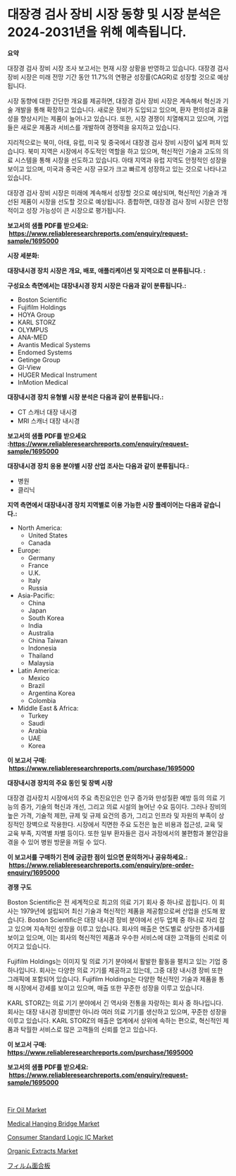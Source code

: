 <p><h1>대장경 검사 장비 시장 동향 및 시장 분석은 2024-2031년을 위해 예측됩니다.</h1></p><p><strong>요약</strong></p>
<p><p>대장경 검사 장비 시장 조사 보고서는 현재 시장 상황을 반영하고 있습니다. 대장경 검사 장비 시장은 미래 전망 기간 동안 11.7%의 연평균 성장률(CAGR)로 성장할 것으로 예상됩니다. </p><p>시장 동향에 대한 간단한 개요를 제공하면, 대장경 검사 장비 시장은 계속해서 혁신과 기술 개발을 통해 확장하고 있습니다. 새로운 장비가 도입되고 있으며, 환자 편의성과 효율성을 향상시키는 제품이 늘어나고 있습니다. 또한, 시장 경쟁이 치열해지고 있으며, 기업들은 새로운 제품과 서비스를 개발하여 경쟁력을 유지하고 있습니다. </p><p>지리적으로는 북미, 아태, 유럽, 미국 및 중국에서 대장경 검사 장비 시장이 넓게 퍼져 있습니다. 북미 지역은 시장에서 주도적인 역할을 하고 있으며, 혁신적인 기술과 고도의 의료 시스템을 통해 시장을 선도하고 있습니다. 아태 지역과 유럽 지역도 안정적인 성장을 보이고 있으며, 미국과 중국은 시장 규모가 크고 빠르게 성장하고 있는 것으로 나타나고 있습니다. </p><p>대장경 검사 장비 시장은 미래에 계속해서 성장할 것으로 예상되며, 혁신적인 기술과 개선된 제품이 시장을 선도할 것으로 예상됩니다. 종합하면, 대장경 검사 장비 시장은 안정적이고 성장 가능성이 큰 시장으로 평가됩니다.</p></p>
<p><strong>보고서의 샘플 PDF를 받으세요: &nbsp;<a href="https://www.reliableresearchreports.com/enquiry/request-sample/1695000">https://www.reliableresearchreports.com/enquiry/request-sample/1695000</a></strong></p>
<p><strong>시장 세분화:</strong></p>
<p><strong> 대장내시경 장치 시장은 개요, 배포, 애플리케이션 및 지역으로 더 분류됩니다. :</strong></p>
<p><strong>구성요소 측면에서는 대장내시경 장치 시장은 다음과 같이 분류됩니다.:</strong></p>
<p><ul><li>Boston Scientific</li><li>Fujifilm Holdings</li><li>HOYA Group</li><li>KARL STORZ</li><li>OLYMPUS</li><li>ANA-MED</li><li>Avantis Medical Systems</li><li>Endomed Systems</li><li>Getinge Group</li><li>GI-View</li><li>HUGER Medical Instrument</li><li>InMotion Medical</li></ul></p>
<p><strong> 대장내시경 장치 유형별 시장 분석은 다음과 같이 분류됩니다.:</strong></p>
<p><ul><li>CT 스캐너 대장 내시경</li><li>MRI 스캐너 대장 내시경</li></ul></p>
<p><strong>보고서의 샘플 PDF를 받으세요 :<a href="https://www.reliableresearchreports.com/enquiry/request-sample/1695000">https://www.reliableresearchreports.com/enquiry/request-sample/1695000</a></strong></p>
<p><strong> 대장내시경 장치 응용 분야별 시장 산업 조사는 다음과 같이 분류됩니다.:</strong></p>
<p><ul><li>병원</li><li>클리닉</li></ul></p>
<p><strong>지역 측면에서 대장내시경 장치 지역별로 이용 가능한 시장 플레이어는 다음과 같습니다.:</strong></p>
<p><ul>
    <li>
        North America:
        <ul>
            <li>United States</li>
            <li>Canada</li>
        </ul>
    </li>
    <li>
        Europe:
        <ul>
            <li>Germany</li>
            <li>France</li>
            <li>U.K.</li>
            <li>Italy</li>
            <li>Russia</li>
        </ul>
    </li>
    <li>
        Asia-Pacific:
        <ul>
            <li>China</li>
            <li>Japan</li>
            <li>South Korea</li>
            <li>India</li>
            <li>Australia</li>
            <li>China Taiwan</li>
            <li>Indonesia</li>
            <li>Thailand</li>
            <li>Malaysia</li>
        </ul>
    </li>
    <li>
        Latin America:
        <ul>
            <li>Mexico</li>
            <li>Brazil</li>
            <li>Argentina Korea</li>
            <li>Colombia</li>
        </ul>
    </li>
    <li>
        Middle East & Africa:
        <ul>
            <li>Turkey</li>
            <li>Saudi</li>
            <li>Arabia</li>
            <li>UAE</li>
            <li>Korea</li>
        </ul>
    </li>
    </ul></p>
<p><strong>이 보고서 구매: &nbsp;<a href="https://www.reliableresearchreports.com/purchase/1695000">https://www.reliableresearchreports.com/purchase/1695000</a></strong></p>
<p><strong>대장내시경 장치의 주요 동인 및 장벽 시장</strong></p>
<p><p>대장경 검사장치 시장에서의 주요 촉진요인은 인구 증가와 만성질환 예방 등의 의료 기능의 증가, 기술의 혁신과 개선, 그리고 의료 시설의 늘어난 수요 등이다. 그러나 장비의 높은 가격, 기술적 제한, 규제 및 규제 요건의 증가, 그리고 인프라 및 자원의 부족이 상징적인 장벽으로 작용한다. 시장에서 직면한 주요 도전은 높은 비용과 접근성, 교육 및 교육 부족, 지역별 차별 등이다. 또한 일부 환자들은 검사 과정에서의 불편함과 불안감을 겪을 수 있어 병원 방문을 꺼릴 수 있다.</p></p>
<p><strong>이 보고서를 구매하기 전에 궁금한 점이 있으면 문의하거나 공유하세요.: &nbsp;<a href="https://www.reliableresearchreports.com/enquiry/pre-order-enquiry/1695000">https://www.reliableresearchreports.com/enquiry/pre-order-enquiry/1695000</a></strong></p>
<p><strong>경쟁 구도</strong></p>
<p><p>Boston Scientific은 전 세계적으로 최고의 의료 기기 회사 중 하나로 꼽힙니다. 이 회사는 1979년에 설립되어 최신 기술과 혁신적인 제품을 제공함으로써 산업을 선도해 왔습니다. Boston Scientific은 대장 내시경 장비 분야에서 선두 업체 중 하나로 자리 잡고 있으며 지속적인 성장을 이루고 있습니다. 회사의 매출은 연도별로 상당한 증가세를 보이고 있으며, 이는 회사의 혁신적인 제품과 우수한 서비스에 대한 고객들의 신뢰로 이어지고 있습니다.</p><p>Fujifilm Holdings는 이미지 및 의료 기기 분야에서 활발한 활동을 펼치고 있는 기업 중 하나입니다. 회사는 다양한 의료 기기를 제공하고 있는데, 그중 대장 내시경 장비 또한 그래픽에 포함되어 있습니다. Fujifilm Holdings는 다양한 혁신적인 기술과 제품을 통해 시장에서 강세를 보이고 있으며, 매출 또한 꾸준한 성장을 이루고 있습니다.</p><p>KARL STORZ는 의료 기기 분야에서 긴 역사와 전통을 자랑하는 회사 중 하나입니다. 회사는 대장 내시경 장비뿐만 아니라 여러 의료 기기를 생산하고 있으며, 꾸준한 성장을 이루고 있습니다. KARL STORZ의 매출은 업계에서 상위에 속하는 편으로, 혁신적인 제품과 탁월한 서비스로 많은 고객들의 신뢰를 얻고 있습니다.</p></p>
<p><strong>이 보고서 구매: &nbsp; <a href="https://www.reliableresearchreports.com/purchase/1695000">https://www.reliableresearchreports.com/purchase/1695000</a></strong></p>
<p><strong>보고서의 샘플 PDF를 받으세요: &nbsp;<a href="https://www.reliableresearchreports.com/enquiry/request-sample/1695000">https://www.reliableresearchreports.com/enquiry/request-sample/1695000</a></strong><strong></strong></p>
<p>&nbsp;</p>
<p><p><a href="https://github.com/mahnoor2003/Market-Research-Report-List-3/blob/main/fir-oil-market.md">Fir Oil Market</a></p><p><a href="https://issuu.com/reportprime-2/docs/medical-hanging-bridge-market-size-2030.pptx">Medical Hanging Bridge Market</a></p><p><a href="https://issuu.com/reportprime-2/docs/consumer-standard-logic-ic-market-size-2030.pptx">Consumer Standard Logic IC Market</a></p><p><a href="https://github.com/BryceTownsendr/Market-Research-Report-List-3/blob/main/organic-extracts-market.md">Organic Extracts Market</a></p><p><a href="https://github.com/mcbeesbxa270/Market-Research-Report-List-1/blob/main/2112871193517.md">フィルム面合板</a></p></p>